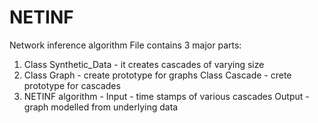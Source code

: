 # NETINF
Network inference algorithm
File contains 3 major parts:
1. Class Synthetic_Data - it creates cascades of varying size 
2. Class Graph - create prototype for graphs
   Class Cascade - crete prototype for cascades
3. NETINF algorithm - 
   Input - time stamps of various cascades
   Output - graph modelled from underlying data
